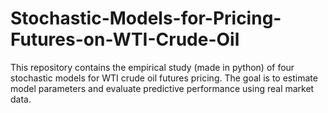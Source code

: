 # Stochastic-Models-for-Pricing-Futures-on-WTI-Crude-Oil
This repository contains the empirical study (made in python) of four stochastic models for WTI crude oil futures pricing. The goal is to estimate model parameters and evaluate predictive performance using real market data.
